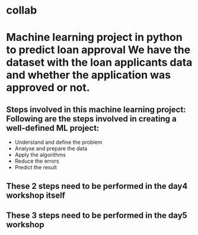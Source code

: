 # collab

# Machine learning project in python to predict loan approval We have the dataset with the loan applicants data and whether the application was approved or not.

## Steps involved in this machine learning project: Following are the steps involved in creating a well-defined ML project:

- Understand and define the problem
- Analyse and prepare the data
- Apply the algorithms
- Reduce the errors
- Predict the result

## These 2 steps need to be performed in the day4 workshop itself

## These 3 steps need to be performed in the day5 workshop
